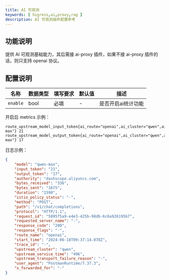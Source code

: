 ```yaml
---
title: AI 可观测
keywords: [ higress,ai,proxy,rag ]
description: AI 可观测插件配置参考
---
```


## 功能说明

提供 AI 可观测基础能力，其后需接 ai-proxy 插件，如果不接 ai-proxy 插件的话，则只支持 openai 协议。

## 配置说明

| 名称         | 数据类型   | 填写要求 | 默认值 | 描述               |
|------------|--------|------|-----|------------------|
| `enable` | bool | 必填   | -   | 是否开启ai统计功能 |

开启后 metrics 示例：
```
route_upstream_model_input_token{ai_route="openai",ai_cluster="qwen",ai_model="qwen-max"} 21
route_upstream_model_output_token{ai_route="openai",ai_cluster="qwen",ai_model="qwen-max"} 17
```

日志示例：

```json
{
    "model": "qwen-max",
    "input_token": "21",
    "output_token": "17",
    "authority": "dashscope.aliyuncs.com",
    "bytes_received": "336",
    "bytes_sent": "1675",
    "duration": "1590",
    "istio_policy_status": "-",
    "method": "POST",
    "path": "/v1/chat/completions",
    "protocol": "HTTP/1.1",
    "request_id": "5895f5a9-e4e3-425b-98db-6c6a926195b7",
    "requested_server_name": "-",
    "response_code": "200",
    "response_flags": "-",
    "route_name": "openai",
    "start_time": "2024-06-18T09:37:14.078Z",
    "trace_id": "-",
    "upstream_cluster": "qwen",
    "upstream_service_time": "496",
    "upstream_transport_failure_reason": "-",
    "user_agent": "PostmanRuntime/7.37.3",
    "x_forwarded_for": "-"
}
```
